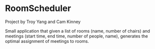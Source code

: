 # RoomScheduler
Project by Troy Yang and Cam Kinney 

Small application that given a list of rooms (name, number of chairs) and meetings (start time, end time, number of people, name), generates the optimal assignment of meetings to rooms.
